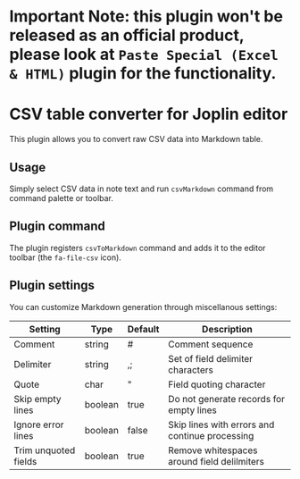 # Important Note: this plugin won't be released as an official product, please look at  `Paste Special (Excel & HTML)` plugin for the functionality.


# CSV table converter for Joplin editor

This plugin allows you to convert raw CSV data into Markdown table.

## Usage
Simply select CSV data in note text and run `csvMarkdown` command from command palette or toolbar.

## Plugin command
The plugin registers `csvToMarkdown` command and adds it to the editor toolbar (the `fa-file-csv` icon).

## Plugin settings
You can customize Markdown generation through miscellanous settings:

| Setting              | Type    | Default | Description                                    |
| -------------------- | ------- | ------- | ---------------------------------------------- |
| Comment              | string  | #       | Comment sequence                               |
| Delimiter            | string  | ,;      | Set of field delimiter characters              |
| Quote                | char    | "       | Field quoting character                        |
| Skip empty lines     | boolean | true    | Do not generate records for empty lines        |
| Ignore error lines   | boolean | false   | Skip lines with errors and continue processing |
| Trim unquoted fields | boolean | true    | Remove whitespaces around field delilmiters    |

